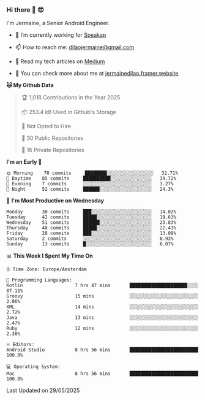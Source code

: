 ### Hi there 👋 😎
I'm Jermaine, a Senior Android Engineer.

- 🔭 I’m currently working for [Speakap](https://www.speakap.com/)

- 📫 How to reach me: dilaojermaine@gmail.com

- 📖 Read my tech articles on [Medium](https://jermainedilao.medium.com/)

- 👀 You can check more about me at [jermainedilao.framer.website](https://jermainedilao.framer.website)

<!--
**jermainedilao/jermainedilao** is a ✨ _special_ ✨ repository because its `README.md` (this file) appears on your GitHub profile.

Here are some ideas to get you started:

- 🔭 I’m currently working on ...
- 🌱 I’m currently learning ...
- 👯 I’m looking to collaborate on ...
- 🤔 I’m looking for help with ...
- 💬 Ask me about ...
- 📫 How to reach me: ...
- 😄 Pronouns: ...
- ⚡ Fun fact: ...
-->

<!--START_SECTION:waka-->
**🐱 My Github Data** 

> 🏆 1,018 Contributions in the Year 2025
 > 
> 📦 253.4 kB Used in Github's Storage 
 > 
> 🚫 Not Opted to Hire
 > 
> 📜 30 Public Repositories 
 > 
> 🔑 16 Private Repositories  
 > 
**I'm an Early 🐤** 

```text
🌞 Morning    70 commits     ████████░░░░░░░░░░░░░░░░░   32.71% 
🌆 Daytime    85 commits     ██████████░░░░░░░░░░░░░░░   39.72% 
🌃 Evening    7 commits      ░░░░░░░░░░░░░░░░░░░░░░░░░   3.27% 
🌙 Night      52 commits     ██████░░░░░░░░░░░░░░░░░░░   24.3%

```
📅 **I'm Most Productive on Wednesday** 

```text
Monday       30 commits     ███░░░░░░░░░░░░░░░░░░░░░░   14.02% 
Tuesday      42 commits     █████░░░░░░░░░░░░░░░░░░░░   19.63% 
Wednesday    51 commits     ██████░░░░░░░░░░░░░░░░░░░   23.83% 
Thursday     48 commits     █████░░░░░░░░░░░░░░░░░░░░   22.43% 
Friday       28 commits     ███░░░░░░░░░░░░░░░░░░░░░░   13.08% 
Saturday     2 commits      ░░░░░░░░░░░░░░░░░░░░░░░░░   0.93% 
Sunday       13 commits     █░░░░░░░░░░░░░░░░░░░░░░░░   6.07%

```


📊 **This Week I Spent My Time On** 

```text
⌚︎ Time Zone: Europe/Amsterdam

💬 Programming Languages: 
Kotlin                   7 hrs 47 mins       █████████████████████░░░░   87.11% 
Groovy                   15 mins             ░░░░░░░░░░░░░░░░░░░░░░░░░   2.86% 
XML                      14 mins             ░░░░░░░░░░░░░░░░░░░░░░░░░   2.72% 
Java                     13 mins             ░░░░░░░░░░░░░░░░░░░░░░░░░   2.47% 
Ruby                     12 mins             ░░░░░░░░░░░░░░░░░░░░░░░░░   2.38%

🔥 Editors: 
Android Studio           8 hrs 56 mins       █████████████████████████   100.0%

💻 Operating System: 
Mac                      8 hrs 56 mins       █████████████████████████   100.0%

```


 Last Updated on 29/05/2025
<!--END_SECTION:waka-->
